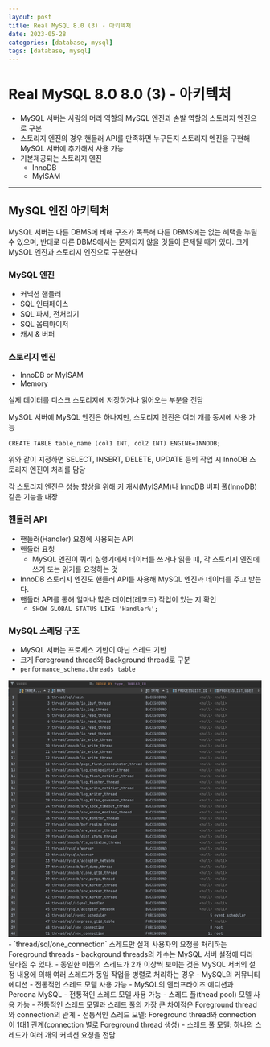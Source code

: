```yaml
---
layout: post
title: Real MySQL 8.0 (3) - 아키텍처
date: 2023-05-28
categories: [database, mysql]
tags: [database, mysql]
---
```

# Real MySQL 8.0 8.0 (3) - 아키텍처
- MySQL 서버는 사람의 머리 역할의 MySQL 엔진과 손발 역할의 스토리지 엔진으로 구분
- 스토리지 엔진의 경우 핸들러 API를 만족하면 누구든지 스토리지 엔진을 구현해 MySQL 서버에 추가해서 사용 가능
- 기본제공되는 스토리지 엔진
  - InnoDB
  - MyISAM

***
## MySQL 엔진 아키텍처
MySQL 서버는 다른 DBMS에 비해 구조가 독특해 다른 DBMS에는 없는 혜택을 누릴 수 있으며, 반대로 다른 DBMS에서는 문제되지 않을 것들이 문제될 때가 있다. 크게 MySQL 엔진과 스토리지 엔진으로 구분한다

### MySQL 엔진
- 커넥션 핸들러
- SQL 인터페이스
- SQL 파서, 전처리기
- SQL 옵티마이저
- 캐시 & 버퍼

### 스토리지 엔진
- InnoDB or MyISAM
- Memory

실제 데이터를 디스크 스토리지에 저장하거나 읽어오는 부분을 전담

MySQL 서버에 MySQL 엔진은 하나지만, 스토리지 엔진은 여러 개를 동시에 사용 가능
```mysql
CREATE TABLE table_name (col1 INT, col2 INT) ENGINE=INNODB;
```
위와 같이 지정하면 SELECT, INSERT, DELETE, UPDATE 등의 작업 시 InnoDB 스토리지 엔진이 처리를 담당

각 스토리지 엔진은 성능 향상을 위해 키 캐시(MyISAM)나 InnoDB 버퍼 풀(InnoDB) 같은 기능을 내장

### 핸들러 API
- 핸들러(Handler) 요청에 사용되는 API
- 핸들러 요청
  - MySQL 엔진이 쿼리 실행기에서 데이터를 쓰거나 읽을 떄, 각 스토리지 엔진에 쓰기 또는 읽기를 요청하는 것
- InnoDB 스토리지 엔진도 핸들러 API를 사용해 MySQL 엔진과 데이터를 주고 받는다.
- 핸들러 API를 통해 얼마나 많은 데이터(레코드) 작업이 있는 지 확인
  - `SHOW GLOBAL STATUS LIKE 'Handler%';`

### MySQL 스레딩 구조
- MySQL 서버는 프로세스 기반이 아닌 스레드 기반
- 크게 Foreground thread와 Background thread로 구분
- `performance_schema.threads table`
<img src="performance_schema.threads.png">
- `thread/sql/one_connection` 스레드만 실제 사용자의 요청을 처리하는 Foreground threads
- background threads의 개수는 MySQL 서버 설정에 따라 달라질 수 있다.
- 동일한 이름의 스레드가 2개 이상씩 보이는 것은 MySQL 서버의 설정 내용에 의해 여러 스레드가 동일 작업을 병렬로 처리하는 경우
- MySQL의 커뮤니티 에디션
  - 전통적인 스레드 모델 사용 가능 
- MySQL의 엔터프라이즈 에디션과 Percona MySQL
  - 전통적인 스레드 모델 사용 가능
  - 스레드 풀(thead pool) 모델 사용 가능
- 전통적인 스레드 모델과 스레드 풀의 가장 큰 차이점은 Foreground thread와 connection의 관계
  - 전통적인 스레드 모델: Foreground thread와 connection이 1대1 관계(connection 별로 Foreground thread 생성)
  - 스레드 풀 모델: 하나의 스레드가 여러 개의 커넥션 요청을 전담
